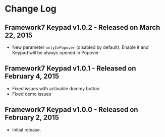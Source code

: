 # Change Log

## Framework7 Keypad v1.0.2 - Released on March 22, 2015

  * New parameter `onlyInPopover` (disabled by default). Enable it and Keypad will be always opened in Popover

## Framework7 Keypad v1.0.1 - Released on February 4, 2015

  * Fixed issues with activable dummy button
  * Fixed demo issues

## Framework7 Keypad v1.0.0 - Released on February 2, 2015

  * Initial release. 
